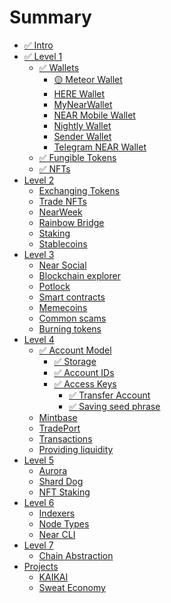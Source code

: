 # Summary

- [✅ Intro](./intro.md)
- [✅ Level 1]()
  - [✅ Wallets](lvl1/wallets/main.md)
    - [🟡 Meteor Wallet](lvl1/wallets/meteor-wallet.md)
    - [HERE Wallet](lvl1/wallets/here-wallet.md)
    - [MyNearWallet](lvl1/wallets/my-near-wallet.md)
    - [NEAR Mobile Wallet](lvl1/wallets/near-mobile-wallet.md)
    - [Nightly Wallet](lvl1/wallets/nightly-wallet.md)
    - [Sender Wallet](lvl1/wallets/sender-wallet.md)
    - [Telegram NEAR Wallet](lvl1/wallets/telegram-near-wallet.md)
  - [✅ Fungible Tokens](lvl1/fts.md)
  - [✅ NFTs](lvl1/nfts.md)
- [Level 2]()
  - [Exchanging Tokens](lvl2/exchanging-tokens-ref.md)
  - [Trade NFTs](lvl2/trade-nfts-paras.md)
  - [NearWeek](lvl2/nearweek.md)
  - [Rainbow Bridge](lvl2/rainbow-bridge.md)
  - [Staking](lvl2/staking.md)
  - [Stablecoins](lvl2/stablecoins.md)
- [Level 3]()
  - [Near Social](lvl3/near-social.md)
  - [Blockchain explorer](lvl3/nearblocks.md)
  - [Potlock](lvl3/potlock.md)
  - [Smart contracts](lvl3/smart-contracts.md)
  - [Memecoins](lvl3/memecoins.md)
  - [Common scams](lvl3/scams.md)
  - [Burning tokens](lvl3/burning.md)
- [Level 4]()
  - [✅ Account Model](lvl4/account-model/main.md)
    - [✅ Storage](lvl4/account-model/storage.md)
    - [✅ Account IDs](lvl4/account-model/account-ids.md)
    - [✅ Access Keys](lvl4/account-model/keys/main.md)
      - [✅ Transfer Account](lvl4/account-model/keys/key-rotation.md)
      - [✅ Saving seed phrase](lvl4/account-model/keys/where-to-save-seed-phrase.md)
  - [Mintbase](lvl4/mintbase.md)
  - [TradePort](lvl4/tradeport.md)
  - [Transactions](lvl4/transactions.md)
  - [Providing liquidity](lvl4/providing-liquidity-ref.md)
- [Level 5]()
  - [Aurora](lvl5/aurora.md)
  - [Shard Dog](lvl5/shard-dog.md)
  - [NFT Staking](lvl5/nft-staking.md)
- [Level 6]()
  - [Indexers](lvl6/indexers.md)
  - [Node Types](lvl6/node-types.md)
  - [Near CLI](lvl6/near-cli.md)
- [Level 7]()
  - [Chain Abstraction](lvl7/chain-abstraction.md)
- [Projects](projects/main.md)
  - [KAIKAI](projects/kaikai.md)
  - [Sweat Economy](projects/sweat-economy.md)
